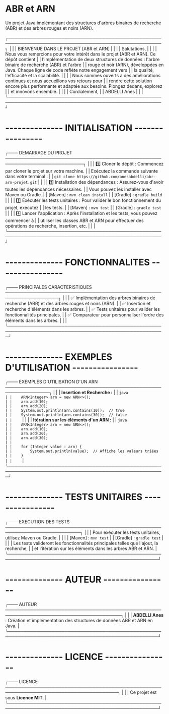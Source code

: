 # ABR et ARN

Un projet Java implémentant des structures d'arbres binaires de recherche (ABR) et des arbres rouges et noirs (ARN).

┌───────────────────────────────────────────────────────────────────────────────────────────────────┐
|                                                                                                   |
|                                   BIENVENUE DANS LE PROJET  [ABR et ARN]                          |
|                                                                                                   |
|    Salutations,                                                                                   |
|                                                                                                   |
|    Nous vous remercions pour votre intérêt dans le projet [ABR et ARN]. Ce dépôt contient         |
|    l'implémentation de deux structures de données : l'arbre binaire de recherche (ABR) et l'arbre |
|    rouge et noir (ARN), développées en Java. Chaque ligne de code reflète notre engagement vers   |
|    la qualité, l'efficacité et la scalabilité.                                                    |
|                                                                                                   |
|    Nous sommes ouverts à des améliorations continues et nous accueillons vos retours pour         |
|    rendre cette solution encore plus performante et adaptée aux besoins. Plongez dedans, explorez |
|    et innovons ensemble.                                                                          |
|                                                                                                   |
|    Cordialement,                                                                                  |
|    ABDELLI Anes                                                                                   |
|                                                                                                   |
└───────────────────────────────────────────────────────────────────────────────────────────────────┘

# --------------  INITIALISATION  ---------------- #

┌─── DEMARRAGE DU PROJET ───────────────────────────────────────────────────────────────────────────┐
|                                                                                                   |
|    1️⃣ Cloner le dépôt : Commencez par cloner le projet sur votre machine.                         |
|       Exécutez la commande suivante dans votre terminal :                                         |
|       `git clone https://github.com/anesabdelli/abr-arn-projet.git`                         |
|                                                                                                   |
|    2️⃣ Installation des dépendances : Assurez-vous d'avoir toutes les dépendances nécessaires.     |
|       Vous pouvez les installer avec Maven ou Gradle.                                             |
|       [Maven] : `mvn clean install`                                                               |
|       [Gradle] : `gradle build`                                                                   |
|                                                                                                   |
|    3️⃣ Exécuter les tests unitaires : Pour valider le bon fonctionnement du projet, exécutez       |
|       les tests.                                                                                  |
|       [Maven] : `mvn test`                                                                        |
|       [Gradle] : `gradle test`                                                                    |
|                                                                                                   |
|    4️⃣ Lancer l'application : Après l'installation et les tests, vous pouvez commencer à           |
|       utiliser les classes ABR et ARN pour effectuer des opérations de recherche, insertion, etc. |
|                                                                                                   |
└───────────────────────────────────────────────────────────────────────────────────────────────────┘

# --------------  FONCTIONNALITES  ---------------- #

┌─── PRINCIPALES CARACTERISTIQUES ───────────────────────────────────────────────────────────────────┐
|                                                                                                    |
|    ✅ Implémentation des arbres binaires de recherche (ABR) et des arbres rouges et noirs (ARN).  |
|    ✅ Insertion et recherche d'éléments dans les arbres.                                          |
|    ✅ Tests unitaires pour valider les fonctionnalités principales.                               |
|    ✅ Comparateur pour personnaliser l'ordre des éléments dans les arbres.                        |
|                                                                                                    |
└────────────────────────────────────────────────────────────────────────────────────────────────────┘

# --------------  EXEMPLES D'UTILISATION  ---------------- #

┌─── EXEMPLES D'UTILISATION D'UN ARN ────────────────────────────────────────────────────────────────┐
|                                                                                                    |
|    **Insertion et Recherche :**                                                                    |
|    ```java                                                                                         |
|    ARN<Integer> arn = new ARN<>();                                                                 |
|    arn.add(10);                                                                                    |
|    arn.add(20);                                                                                    |
|    System.out.println(arn.contains(10));  // true                                                  |
|    System.out.println(arn.contains(30));  // false                                                 |
|    ```                                                                                             |
|                                                                                                    |
|    **Itération sur les éléments d'un ARN :**                                                       |
|    ```java                                                                                         |
|    ARN<Integer> arn = new ARN<>();                                                                 |
|    arn.add(10);                                                                                    |
|    arn.add(20);                                                                                    |
|    arn.add(30);                                                                                    |
|                                                                                                    |
|    for (Integer value : arn) {                                                                     |
|        System.out.println(value);  // Affiche les valeurs triées                                   |
|    }                                                                                               |
|    ```                                                                                             |
└────────────────────────────────────────────────────────────────────────────────────────────────────┘

# --------------  TESTS UNITAIRES  ---------------- #

┌─── EXECUTION DES TESTS ──────────────────────────────────────────────────────────────────────────┐
|                                                                                                  |
|    Pour exécuter les tests unitaires, utilisez Maven ou Gradle.                                  |
|                                                                                                  |
|    [Maven] : `mvn test`                                                                          |
|    [Gradle] : `gradle test`                                                                      |
|                                                                                                  |
|    Les tests valideront les fonctionnalités principales telles que l'ajout, la recherche,        |
|    et l'itération sur les éléments dans les arbres ABR et ARN.                                   |
└──────────────────────────────────────────────────────────────────────────────────────────────────┘

# --------------  AUTEUR  ---------------- #

┌─── AUTEUR ───────────────────────────────────────────────────────────────────────────────────────┐
|                                                                                                  |
|    **ABDELLI Anes** : Création et implémentation des structures de données ABR et ARN en Java.   |
└──────────────────────────────────────────────────────────────────────────────────────────────────┘

# --------------  LICENCE  ---------------- #

┌─── LICENCE ──────────────────────────────────────────────────────────────────────────────────────┐
|                                                                                                  |
|    Ce projet est sous **Licence MIT**.                                                           |
└──────────────────────────────────────────────────────────────────────────────────────────────────┘
